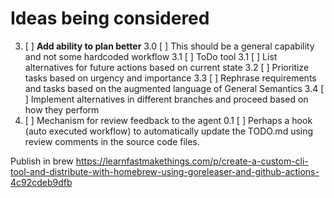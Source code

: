 # Ideas being considered
3. [ ] **Add ability to plan better**
    3.0 [ ] This should be a general capability and not some hardcoded workflow
    3.1 [ ] ToDo tool
    3.1 [ ] List alternatives for future actions based on current state
    3.2 [ ] Prioritize tasks based on urgency and importance
    3.3 [ ] Rephrase requirements and tasks based on the augmented language of General Semantics
    3.4 [ ] Implement alternatives in different branches and proceed based on how they perform
0. [ ] Mechanism for review feedback to the agent
    0.1 [ ] Perhaps a hook (auto executed workflow) to automatically update the TODO.md using review comments in the source code files.

Publish in brew
https://learnfastmakethings.com/p/create-a-custom-cli-tool-and-distribute-with-homebrew-using-goreleaser-and-github-actions-4c92cdeb9dfb
